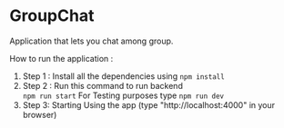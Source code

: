 # GroupChat
Application that lets you chat among group.

How to run the application :
1. Step 1 : Install all the dependencies using
            ```npm install```
2. Step 2 : Run this command to run backend  
               ```npm run start```
            For Testing purposes type
               ```npm run dev```
4. Step 3: Starting Using the app 
        (type "http://localhost:4000" in your browser)

